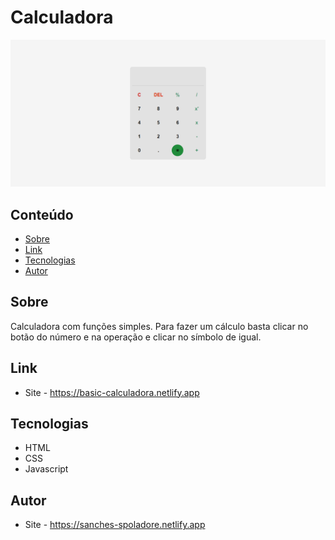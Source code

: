 # Calculadora

![](./.github/preview.png)

## Conteúdo
- [Sobre](#sobre)
- [Link](#link)
- [Tecnologias](#tecnologias)
- [Autor](#autor)

## Sobre
Calculadora com funções simples. Para fazer um cálculo basta clicar no botão do número e na operação e clicar no símbolo de igual.

## Link
- Site - https://basic-calculadora.netlify.app

## Tecnologias
- HTML
- CSS
- Javascript

## Autor
- Site - https://sanches-spoladore.netlify.app